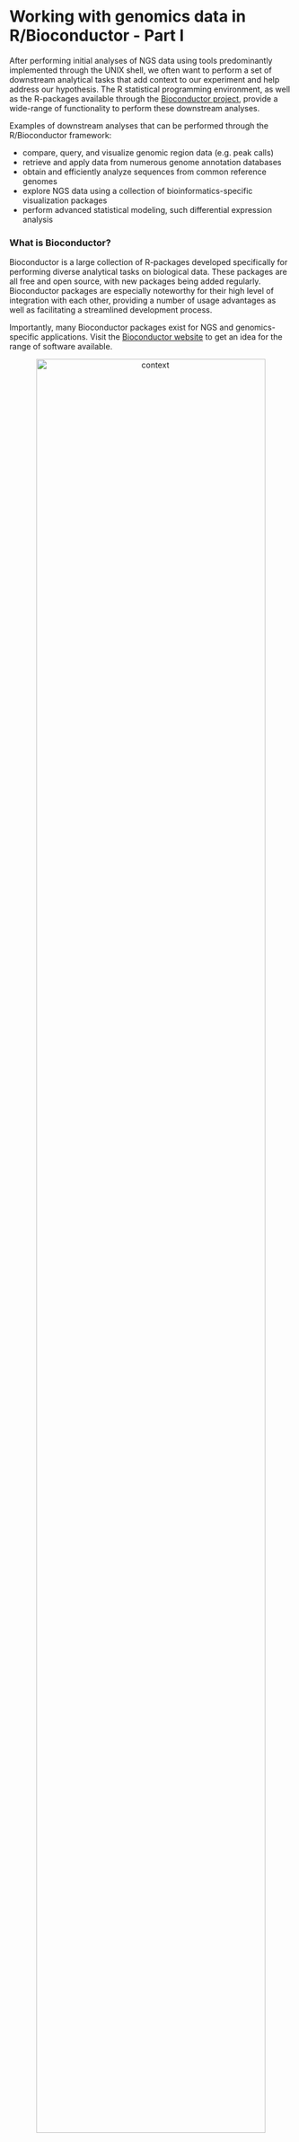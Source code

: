 
# Working with genomics data in R/Bioconductor - Part I

After performing initial analyses of NGS data using tools predominantly implemented through the UNIX shell, we often want to perform a set of downstream analytical tasks that add context to our experiment and help address our hypothesis. The R statistical programming environment, as well as the R-packages available through the  [Bioconductor project](https://www.bioconductor.org/), provide a wide-range of functionality to perform these downstream analyses.

Examples of downstream analyses that can be performed through the R/Bioconductor framework:
- compare, query, and visualize genomic region data (e.g. peak calls)
- retrieve and apply data from numerous genome annotation databases
- obtain and efficiently analyze sequences from common reference genomes
- explore NGS data using a collection of bioinformatics-specific visualization packages
- perform advanced statistical modeling, such differential expression analysis


### What is Bioconductor?

Bioconductor is a large collection of R-packages developed specifically for performing diverse analytical tasks on biological data. These packages are all free and open source, with new packages being added regularly. Bioconductor packages are especially noteworthy for their high level of integration with each other, providing a number of usage advantages as well as facilitating a streamlined development process.  

Importantly, many Bioconductor packages exist for NGS and genomics-specific applications. Visit the [Bioconductor website](https://www.bioconductor.org/) to get an idea for the range of software available.

<p align="center">
<img src="../figures/bioconductor.png" title="xxxx" alt="context"
	width="90%" height="90%" />
</p>

The table below provides examples of some important BioConductor packages organized by their application/utility, and some more specific examples designed for analysis of specific data-types.

**Important Bioconductor packages by application**

**Applications** | **Packages**
-------|-------
Data representation | IRanges, GenomicRanges, GenomicFeatures, BioStrings, BSGenome, SummarizedExperiment
File handling & manipulation | *rtracklayer*, *BioStrings*, *ShortRead*, *Rsamtools*
RNA-seq | *DESeq2*, *edgeR*, *DEXSeq*. *EDAseq*
ChIP-seq | *ChIPseeker*, *ChIPpeakAnno*, *DiffBind*, *ChIPQC*, *TFBStools*
DNA methylation | *minfi*, *methylKit*, *ENmix*, *BiSeq*, *ELMER*
Varaint analysis | *VariantAnnotation*, *maftools*, *VariantFiltering*, *ensemblVEP*
Metagenomics | *decontam*, *philr*, *metavizr*, *BDMMAcorrect*
Single-cell analysis | *SingleCellExperiment*, *scater* *scran*, *SingleR*, *DropletUtils*
Genomic visualiuzation | *rtracklayer*, *ggbio*, *Gviz*, *clusterProfiler*, *genomation*
Genomic annotation | *GenomeInfoDB*, *TxDb*, *AnnotationHub*, *org.X.db*, *BioMart*
Gene ontology analysis | *GO.db*, *DO.db*, *rGREAT*, *fGSEA*, *clusterProfiler*, *GSVA*

### Learning objectives:

In these lessons, we will focus on introducing you to the core set of Bioconductor packages, and how they can be used to perform common tasks in bioinformatics.

The primary topics we will cover include:
- analyzing genomic region data with bioconductor
- retrieve and apply data from genome annotation databases
- biological sequence analysis and reference genomes in R

> We will *not* be discussing R/Bioconductor packages developed to perform complex statistical analysis of specific genomics data types, for example using *DESeq2* for differential expression analysis of RNA-seq, or *DiffBind* for differential binding analysis in ChIP-seq. Performing downstream statistical analysis of genomics data with packages such as *DESeq2* and *DiffBind* requires a working understanding of R/Bioconductor as well as some fundamental statistical knowledge, which are unfortunately beyond the scope of this workshop.

### Installing & loading Bioconductor packages

The `Biocmanager` package, and specifically its function `BiocManager::install()` is used to install Bioconductor packages, essentially replacing `install.packages` which is used for installing *CRAN* packages.
```{r}
install.packages('BiocManager')
BiocManager::install()
```

Bioconductor packages can then be loaded like regular R-packages:
```r
library(IRanges)
```

### Working with genomic region data

Numerous NGS analyses result in a set of genomic regions of interest that you wish to assess in further downstream analysis. For example, coding regions in RNA-seq, transcription-factor binding sites in ChIP-seq, or accessible chromatin in ATAC-seq. Being able to store, query, and manipulate genomic regions is an extremely common and fundamental downstream analysis task of genomics data.

The *IRanges* and *GenomicRanges* form the core functionality for working with genomic region data in Bioconductor, with IRanges providing much of the basic functionality that is then extended specifically for genomics data by GenomicRanges. We will first discuss the basic methods implemented in IRanges before discussing the GenomicRanges package.

#### The *IRanges* package

In the below example, we have an example set of genomics regions from chromosome 1 of the human genome. These regions could be anything of interest, e.g. an NGS read, exon coordinates, TF peaks. IRanges uses a specific set of methods and object classes to efficiently store the integer data representing these regions.

<p align="center">
<img src="../figures/iranges-basics.png" title="xxxx" alt="context"
	width="90%" height="90%" />
</p>

IRanges objects are generated using the `IRanges()` constructor function, which can then be printed to the console to show their start/end positions and width. We could generate `IRanges` class objects for two of the regions shown in the above example using the following code.

```r
# 1st region
IRanges(start = c(1), width = 4)

# 2nd region
IRanges(start = c(11), width = 3)
```

IRanges objects can contain multiple regions, which we could have constructed for these regions like this:
```r
ir <- IRanges(start = c(1,11), width = c(4, 3))
ir
```

IRanges provides a number of functions for operating on and manipulating regions stored in IRanges objects. For example, the functions `shift()`, `narrow()`, and `resize()` for adjusting start, end and width sizes of regions stored in these objects.

```r
# shift all of the regions by a specified offset
shift(ir, 2)

# resize all regions to only the integer at the center of each region
resize(ir, fix="center", width=1)
```

Lets construct an IRanges class object that contains all of the integer regions shown in the figure above (normally, these regions would be defined by your data, so you wouldn't need to do this step).
```r
ir <- IRanges(start = c(1,2,3,3,5,6,7,7,8,11),
              width = c(4,4,4,4,3,3,3,3,3,3))
ir
```

#### The *GenomicRanges* package

The *GenomicRanges* package extends IRanges functionality to more explicitly facilitate analysis of genomic regions within the Bioconductor framework. GenomicRanges severs as a foundation for storing, querying, and manipulating genomic regions for other key Bioconductor packages. e.g. [*rtracklayer*](https://bioconductor.org/packages/release/bioc/html/rtracklayer.html), [*BSGenome*](https://bioconductor.org/packages/release/bioc/html/BSgenome.html), [*GenomicAlignments*](https://bioconductor.org/packages/release/bioc/html/GenomicAlignments.html)).

<p align="center">
<img src="../figures/granges-vs-iranges.png" title="xxxx" alt="context"
	width="90%" height="90%" />
</p>

At the core of the package is the *GRanges* class, which is analogous to the IRanges class but specifies genomic ranges denoted by a start, and end on a specific sequence (e.g. a chromosome). Lets construct a `GRanges` object for the ranges shown in the figure.
```r
gr <- GRanges(
    seqnames = rep("chr1", 10),
    ranges = IRanges(start = c(1,2,3,3,5,6,7,7,8,11), width = c(4,4,4,4,3,3,3,3,3,3)),
    names = paste0("r", "-", seq(1,10)),
    strand = c(rep("+", 2), rep("-", 3), rep("*", 3), rep("+", 2)),
    score = rnorm(10,5,2))
gr

# return the region ranges only
granges(gr)

# return the strand info for all regions
strand(gr)

# return the region names  
names(gr)

# extract the metadata columns
mcols(gr)
```

Now imagine that these regions all represent sequencing reads in an NGS experiment. A common analytical task to perform on these regions would be to ask **what is the read coverage at each genomic position?**

The `coverage` function provides a convenient way to address this question, by returning a vector that indicates the frequency of reads overlapping each of the genomic positions.
```r
# calculate coverage of each base over this genomic region
coverage(gr)

# sum across all regions to get the total coverage for this genomic region
sum(coverage(gr))

# perhaps we are only interested in the regions on the + strand
sum(coverage(gr[strand(gr)=="+"]))
```

Expecting a regular numerical vector...? That might be manageable in our small example here, but imagine we need to store data across an entire genome. The object size would quickly become extremely large and require significant amounts of computational memory to handle.

Instead, *GenomicRanges* leverages a data compression approach called **run-length encoding (RLE)**. RLE is an efficient form of data compression for vectors consisting of long runs of continuous data. Consider the example below:

<p align="center">
<img src="../figures/rle.png" title="xxxx" alt="context"
	width="90%" height="90%" />
</p?>

**RLE** is an especially efficient way of storing genomics data since there are often streches of repeated values in the final data representation, and often long streches of sequences are not considered in an experiment (e.g. non-coding regions in RNA-seq) so we shouldn't waste space storing information on those positions.

RLE-style encoding is employed by the `bigWig` file format to allow efficient storage and access to signal track data. These points are illustrated in the example below in the context of a ChIP-seq experiment.

<p align="center">
<img src="../figures/chip-rle-example.png" title="xxxx" alt="context"
	width="90%" height="90%" />
</p>

#### Manipulating *GRanges* objects

*GRanges* objects can be indexed similar to regular objects in R, their intervals can be manipulating using the same functions introduced above for *IRanges* objects, and queried/manipulated using additional method functions available in the GenomicRanges package.

```r
# index GRange object for specific elements
gr[1]
gr[[1]]
gr[1][["r-1"]]

# view the top X regions of interest
head(gr, n=5)

# view the top X regions with scores greater than a value of interest
head(gr[score(gr)>4], n=5)
```

There are also numerous range-based operations can be performed on *GRanges* objects using functionality implemented through *IRanges*.

<p align="center">
<img src="../figures/range-operations.png" title="xxxx" alt="context"
	width="80%" height="80%" />
</p>

**Image source:** [GRanges tutorial](https://www.bioconductor.org/help/course-materials/2015/SeattleApr2015/B_GenomicRanges.html)

Lets try a few out on our GRanges object:
```r
# shift all regions 5bp
shift(gr, 5)

# resize all regions by requiring them to be 5bp wide
resize(gr, 5)

# reduce the regions to one simplified set of non-overlapping regions
reduce(gr)
```

### Working with multiple GRanges objects  

Now that we understand the basics of the IRanges and GenomicRanges packages, lets try them out on some real data. We will be using ChIP-seq data from a recent study of the dynamic chromatin landscape in the developing mouse [Gorkin *et al*, *Nature*, 2020](https://www.nature.com/articles/s41586-020-2093-3), published as part of the [ENCODE (Encyclopedia of DNA Elements) project](https://www.encodeproject.org/).

In this study, the authors generate an atlas of the dynamic chromatin landscape at multiple time points during mouse embryonic development, conducting over 1100 ChIP-seq experiments and 132 ATAC-seq experiments spanning 72 stages of development across numerous tissues and organs. *Figure 1A* from the [Gorkin *et al*](https://www.nature.com/articles/s41586-020-2093-3) manuscript is included below, and describes the data collected during this project.

**Figure 1A-B from Gorkin *et al*, 2020, *Nature***.

<p align="center">
<img src="../figures/mouse-atlas-fig1a.png" title="xxxx" alt="context"
	width="100%" height="100%" />
</p>

In particular, we will use ChIP-seq data generated in immunoprecipation experiments for several histone modifications, whose presence and absence can be used to infer the functional state of chromatin at specific loci (e.g. active transcription, enhancers, heterochromatin). These data have been downloaded and made available in this github repo, in: `Bioinformatics_workshop/Day-3/data/`.

The first analysis we will perform is a comparison of ChIP-seq peaks for two important chromatin marks in forebrain and heart tissues:
- H3K27ac - acetylation at the 27th lysine residue of histone H3
- H3K9ac - acetylation at the 9th lysine residue of histone H3

<p align="center">
<img src="../figures/nucleosomes.png" title="xxxx" alt="context"
	width="90%" height="90%" />
</p>

Image source: ENCODE project.

Both H3K27ac and H3K9ac are found at regions of active chromatin, particularly enhancers, therefore by comparing their distribution across forebrain and heart tissues at a specific stage of development (we will use E15.5), we could gain insight into which regions of the mouse genome are important for tissue-specific development.

To make things easier, we have downloaded the called peaks (in BED 6+4 format) for you from the [ENCODE website](https://www.encodeproject.org/), therefore the first thing we need to do is read these data into R. BED files can be read into R using the Bioconductor package `rtracklayer`.
```r
# we 1st need to establish a vector describing what the extra extended BED columns are
extraCols_narrowPeak <- c(signalValue = "numeric", pValue = "numeric",
                          qValue = "numeric", peak = "integer")
# Note: if we had a regular BED file (no extended fields) we could ignore the extraCols argument

# use the import() function to read in the peaks called in the forebrain H3K27ac ChIP-seq
fr_h3k27ac <- rtracklayer::import("forebrain_E15.5_H3K27ac.bed",
                                  format = "BED",
                                  extraCols = extraCols_narrowPeak,
                                  genome = "mm10")

# do the same for the heart H3K27ac ChIP-seq peaks
ht_h3k27ac <- rtracklayer::import("heart_E15.5_H3K27ac.bed",
                                  format = "BED",
                                  extraCols = extraCols_narrowPeak,
                                  genome = "mm10")

# print both GRanges objects to get an idea for their contents
fr_h3k27ac
ht_h3k27ac

# check their lengths
length(fr_h3k27ac)
length(ht_h3k27ac)
```

Now we want to get a basic idea of how the peak sets in forebrain and heart overlap. Below we explore how you could achieve this using functions from the GenomicRanges package.

```r
# use findOverlaps() to return matches of genomic ranges between a 'query' and a 'subject'
overlaps <- findOverlaps(query = fr_h3k27ac, subject = ht_h3k27ac)
overlaps

# subset the forebrain GRanges object for H3K27ac peaks that overlap with peaks in heart
fr_h3k27ac_ov1 <- fr_h3k27ac[queryHits(overlaps)]
fr_h3k27ac_ov1

# and vice versa for heart with forebrain
ht_h3k27ac_ov1 <- ht_h3k27ac[subjectHits(overlaps)]
ht_h3k27ac_ov1

# use these objects to calculate the % of overlapping peaks between
length(fr_h3k27ac_ov1)/length(fr_h3k27ac)*100
length(ht_h3k27ac_ov1)/length(ht_h3k27ac)*100

# we could directly subset for the overlapping peaks using subsetByOverlaps()
subsetByOverlaps(fr_h3k27ac, ht_h3k27ac)

# alternatively, we could get the H3K27ac peaks that are unique to each tissue  
#### forebrain
fr_h3k27ac_uniq1 <- fr_h3k27ac[-queryHits(overlaps)]
fr_h3k27ac_uniq1

#### heart
fr_h3k27ac_uniq1 <- fr_h3k27ac[-queryHits(overlaps)]
fr_h3k27ac_uniq1
```

Now lets read in the peaks for H3K9ac in both forebrain and heart. To help keep the objects in our R environment organized, we can use another class available in GenomicRanges, the `GRangesList` class, which allows storage or multiple Granges objects in a list style object. This makes sense to do for our analysis, as we have multiple sets of peaks for each tissue that we want to be in our global environment.
```r
# forebrain H3K9ac ChIP-seq peaks
fr_h3k9ac <- rtracklayer::import("forebrain_E15.5_H3K9ac.bed",
                                  format = "BED",
                                  extraCols = extraCols_narrowPeak,
                                  genome = "mm10")

# heart H3K9ac ChIP-seq peaks
ht_h3k9ac <- rtracklayer::import("heart_E15.5_H3K9ac.bed",
                                  format = "BED",
                                  extraCols = extraCols_narrowPeak,
                                  genome = "mm10")

# combine with H3K27ac peak sets to make GrangesList objects
fr <- GRangesList("h3K27ac" = fr_h3k27ac, "h3K9ac" = fr_h3k9ac)
ht <- GRangesList("h3K27ac" = ht_h3k27ac, "h3K9ac" = ht_h3k9ac)

# have a look at them
fr
ht

# check their length
length(fr)
length(ht)

# explore individual elements of the list
fr[[1]]
fr[[2]]
length(fr[[1]])
length(fr[[2]])
```

We can use the GRangesLists to explore the overlap between marks within a given tissue, using the same approach with the `findOverlaps()` function as we did above.
```r
# subset for overlapping regions within the forebrain peaks, across both histone marks
fr_overlaps <- findOverlaps(query = fr$h3K27ac, subject = fr$h3K9ac)
fr_overlaps

# subset the forebrain H3K27ac GRanges for peaks overlapping with firebrain H3K9ac peaks
fr_h3k27ac_ov_h3K9ac <- fr$h3K27ac[queryHits(fr_overlaps)]

# calculate % overlapping peaks based on all forebrain H3K27ac peaks
length(fr_h3k27ac_ov_h3K9ac)/length(fr$h3K27ac)*100

# do the same for heart
ht_overlaps <- findOverlaps(query = ht$h3K27ac, subject = ht$h3K9ac)
ht_h3k27ac_ov_h3K9ac <- ht$h3K27ac[queryHits(ht_overlaps)]
length(ht_h3k27ac_ov_h3K9ac)/length(ht$h3K27ac)*100
```

You could also obtain the overlapping regions between histone marks within each tissue more directly using the `susetByOverlaps()` function:
```r
fr_ov2 <- subsetByOverlaps(fr$h3K27ac, fr$h3K9ac)
fr_ov2

ht_ov2 <- subsetByOverlaps(ht$h3K27ac, ht$h3K9ac)
ht_ov2
```

Comparing the percentage of overlap for H3K27ac and H3K9ac, we see that while there is a lot of overlap, there are also a lot of of tissue specific regions, suggesting H3K27ac and H3K9ac profiles are tissue specific.

### Visualization

Bioconductor includes a number of visualization-specific packages. One useful package with extensive functionality for genomics data is the [GViz](http://bioconductor.org/packages/release/bioc/html/Gviz.html) package. The vignette available on the bioconductor page for Gviz provides an extensive overview of possible plots that can be generated using the package.

Lets use `Gviz` to create a simple visualization of a specific genomic region, so that we can compare the peak density for H3K27ac in forebrain and heart of the developing mouse.

```r
# create an annotation track from the Granges object for H3K27ac
fr_h3k27ac_track <- AnnotationTrack(fr$h3K27ac,
                                    chromosome = "chr17", start = 9e6, end = 10e6,
                                    name = "Forebrain - H3K27ac",
																		stacking = "dense",
																		col = "indianred")

# do the same for heart H3K27ac
hr_h3k27ac_track <- AnnotationTrack(ht$h3K27ac,
                                    chromosome = "chr17", start = 9e6, end = 10e6,
                                    name = "Heart - H3K27ac",
																		stacking = "dense",
																		col = "cornflowblue")

# create a genomic axis object to add to plot
gtrack <- GenomeAxisTrack()

# plot the tracks for this region
plotTracks(list(gtrack, fr_h3k27ac_track, hr_h3k27ac_track), from = 9e6, to = 10e6)
```

<p align="center">
<img src="../figures/h3k27ac_chr11-region-1.png" title="xxxx" alt="context"
	width="80%" height="80%" />
</p>

The plot clearly supports the hypothesis that H3K27ac profiles vary in this region between forebrain and heart tissues. However, there is some information this figure does not provide that would add useful context, for example:  
- which genes/transcripts do these regions overlap?
- how do these profiles compare to other relevant published ChIP profiles?

In order to address these questions, we need to obtain relevant annotation data. Fortunately, Bioconductor provides a functions that allow you to interface directly with public databases like *UCSC*, *Ensembl*, and *NCBI* to obtain the most up to date annotation data available. **This will be the focus of our next lesson**.

### Practical considerations:

- I would not explore a new dataset using Bioconductor-based visualization packages. Generally, *IGV* will allow you to explore a new dataset faster, without having to do any coding. However, packages such as `Gviz` provide a comprehensive and flexible way to display data in numerous ways not possible in standard genome browsers, and therefore are an excellent way to explore candidate regions in more detail, or generate a number of plots programmatically.

- There are other ways to perform the sorts of tasks that we did in this lesson, both within and outside of R. For example, [*BEDTools*](https://bedtools.readthedocs.io/en/latest/), the so-called *"swiss-army knife for genomic-arithmetic"* allows you to intersect, subset, merge, count, and manipulate genomic regions directly via the UNIX shell. Alternatively, [*Biopython*](https://biopython.org/) provides similar functionality from within python.

<p align="center">
<img src="../figures/bedtools-biopython.png" title="xxxx" alt="context"
	width="40%" height="40%" />
</p>

- The choice of which software you use for these types of operations is dependent on what you are doing and what you need to do next. For example, if plan to use other Bioconductor packages after determining overlap between sets of regions, you may choose to use R/Bioconductor. If you simply need to intersect two BED files quickly to be used as input into another UNIX-based software, it may be advantageous to use BEDTools.   

- This lesson is not intended to be a comprehensive introduction to the complete functionality of any of the packages discussed here, and would be impossible to achieve in the time we have. This lesson is based off of similar exercises available from far more comprehensive vignettes and documentation at the Bioconductor webpages for package. I encourage you to use this lesson as a starting point to direct you toward these more comprehensive resources.
